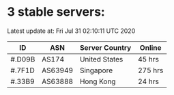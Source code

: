 # 3 stable servers:

Latest update at: Fri Jul 31 02:10:11 UTC 2020

| ID | ASN | Server Country | Online |
| -- | --- | -------------- | ------ |
| #.D09B | AS174 | United States | 45 hrs |
| #.7F1D | AS63949 | Singapore | 275 hrs |
| #.33B9 | AS63888 | Hong Kong | 24 hrs |

